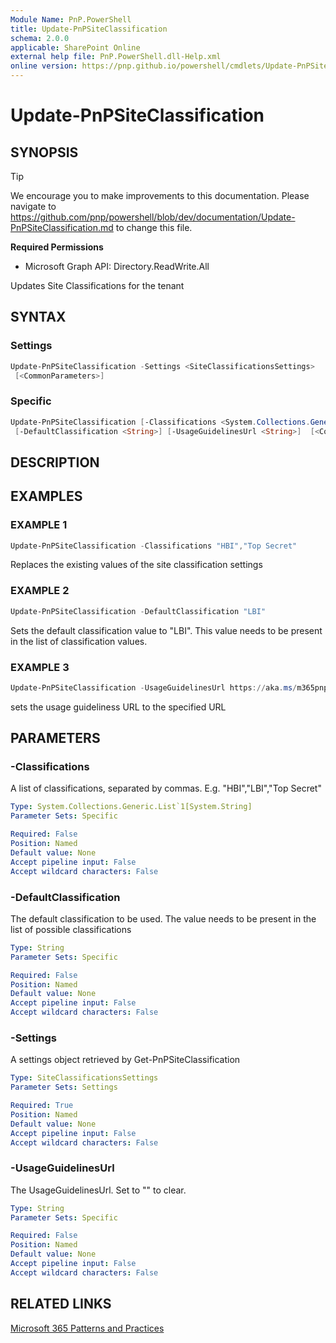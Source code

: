 ```yaml
---
Module Name: PnP.PowerShell
title: Update-PnPSiteClassification
schema: 2.0.0
applicable: SharePoint Online
external help file: PnP.PowerShell.dll-Help.xml
online version: https://pnp.github.io/powershell/cmdlets/Update-PnPSiteClassification.html
---
```

 
# Update-PnPSiteClassification

## SYNOPSIS

> [!TIP]
> We encourage you to make improvements to this documentation. Please navigate to https://github.com/pnp/powershell/blob/dev/documentation/Update-PnPSiteClassification.md to change this file.


**Required Permissions**

  * Microsoft Graph API: Directory.ReadWrite.All

Updates Site Classifications for the tenant

## SYNTAX

### Settings
```powershell
Update-PnPSiteClassification -Settings <SiteClassificationsSettings> 
 [<CommonParameters>]
```

### Specific
```powershell
Update-PnPSiteClassification [-Classifications <System.Collections.Generic.List`1[System.String]>]
 [-DefaultClassification <String>] [-UsageGuidelinesUrl <String>]  [<CommonParameters>]
```

## DESCRIPTION

## EXAMPLES

### EXAMPLE 1
```powershell
Update-PnPSiteClassification -Classifications "HBI","Top Secret"
```

Replaces the existing values of the site classification settings

### EXAMPLE 2
```powershell
Update-PnPSiteClassification -DefaultClassification "LBI"
```

Sets the default classification value to "LBI". This value needs to be present in the list of classification values.

### EXAMPLE 3
```powershell
Update-PnPSiteClassification -UsageGuidelinesUrl https://aka.ms/m365pnp
```

sets the usage guideliness URL to the specified URL

## PARAMETERS

### -Classifications
A list of classifications, separated by commas. E.g. "HBI","LBI","Top Secret"

```yaml
Type: System.Collections.Generic.List`1[System.String]
Parameter Sets: Specific

Required: False
Position: Named
Default value: None
Accept pipeline input: False
Accept wildcard characters: False
```

### -DefaultClassification
The default classification to be used. The value needs to be present in the list of possible classifications

```yaml
Type: String
Parameter Sets: Specific

Required: False
Position: Named
Default value: None
Accept pipeline input: False
Accept wildcard characters: False
```

### -Settings
A settings object retrieved by Get-PnPSiteClassification

```yaml
Type: SiteClassificationsSettings
Parameter Sets: Settings

Required: True
Position: Named
Default value: None
Accept pipeline input: False
Accept wildcard characters: False
```

### -UsageGuidelinesUrl
The UsageGuidelinesUrl. Set to "" to clear.

```yaml
Type: String
Parameter Sets: Specific

Required: False
Position: Named
Default value: None
Accept pipeline input: False
Accept wildcard characters: False
```

## RELATED LINKS

[Microsoft 365 Patterns and Practices](https://aka.ms/m365pnp)

